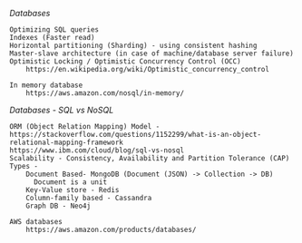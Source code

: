 
    
*Databases*

    Optimizing SQL queries
    Indexes (Faster read)
    Horizontal partitioning (Sharding) - using consistent hashing
    Master-slave architecture (in case of machine/database server failure)
    Optimistic Locking / Optimistic Concurrency Control (OCC) 
        https://en.wikipedia.org/wiki/Optimistic_concurrency_control

    In memory database
        https://aws.amazon.com/nosql/in-memory/
    
*Databases - SQL vs NoSQL*

    ORM (Object Relation Mapping) Model - https://stackoverflow.com/questions/1152299/what-is-an-object-relational-mapping-framework
    https://www.ibm.com/cloud/blog/sql-vs-nosql
    Scalability - Consistency, Availability and Partition Tolerance (CAP)
    Types - 
        Document Based- MongoDB (Document (JSON) -> Collection -> DB)
          Document is a unit
        Key-Value store - Redis
        Column-family based - Cassandra
        Graph DB - Neo4j
    
    AWS databases 
        https://aws.amazon.com/products/databases/



